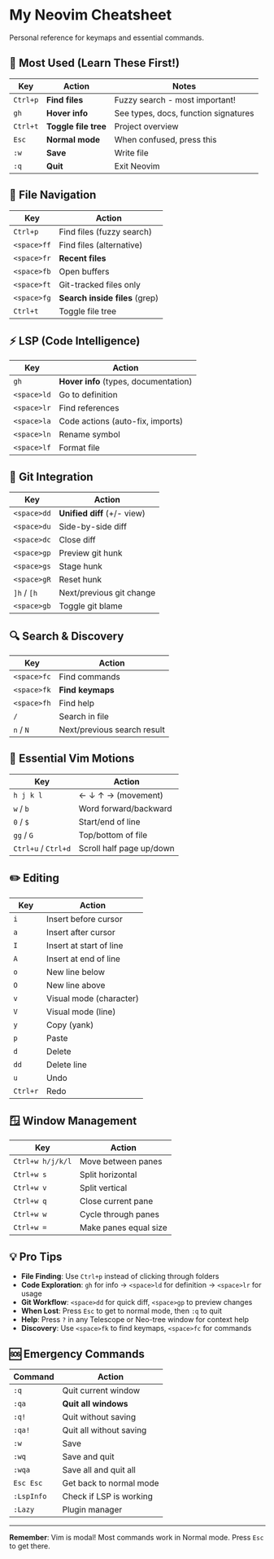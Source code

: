 # My Neovim Cheatsheet

Personal reference for keymaps and essential commands.

## 🚀 Most Used (Learn These First!)

| Key | Action | Notes |
|-----|--------|-------|
| `Ctrl+p` | **Find files** | Fuzzy search - most important! |
| `gh` | **Hover info** | See types, docs, function signatures |
| `Ctrl+t` | **Toggle file tree** | Project overview |
| `Esc` | **Normal mode** | When confused, press this |
| `:w` | **Save** | Write file |
| `:q` | **Quit** | Exit Neovim |

## 📁 File Navigation

| Key | Action |
|-----|--------|
| `Ctrl+p` | Find files (fuzzy search) |
| `<space>ff` | Find files (alternative) |
| `<space>fr` | **Recent files** |
| `<space>fb` | Open buffers |
| `<space>ft` | Git-tracked files only |
| `<space>fg` | **Search inside files** (grep) |
| `Ctrl+t` | Toggle file tree |

## ⚡ LSP (Code Intelligence)

| Key | Action |
|-----|--------|
| `gh` | **Hover info** (types, documentation) |
| `<space>ld` | Go to definition |
| `<space>lr` | Find references |
| `<space>la` | Code actions (auto-fix, imports) |
| `<space>ln` | Rename symbol |
| `<space>lf` | Format file |

## 🔀 Git Integration

| Key | Action |
|-----|--------|
| `<space>dd` | **Unified diff** (+/- view) |
| `<space>du` | Side-by-side diff |
| `<space>dc` | Close diff |
| `<space>gp` | Preview git hunk |
| `<space>gs` | Stage hunk |
| `<space>gR` | Reset hunk |
| `]h` / `[h` | Next/previous git change |
| `<space>gb` | Toggle git blame |

## 🔍 Search & Discovery

| Key | Action |
|-----|--------|
| `<space>fc` | Find commands |
| `<space>fk` | **Find keymaps** |
| `<space>fh` | Find help |
| `/` | Search in file |
| `n` / `N` | Next/previous search result |

## 🎯 Essential Vim Motions

| Key | Action |
|-----|--------|
| `h j k l` | ← ↓ ↑ → (movement) |
| `w` / `b` | Word forward/backward |
| `0` / `$` | Start/end of line |
| `gg` / `G` | Top/bottom of file |
| `Ctrl+u` / `Ctrl+d` | Scroll half page up/down |

## ✏️ Editing

| Key | Action |
|-----|--------|
| `i` | Insert before cursor |
| `a` | Insert after cursor |
| `I` | Insert at start of line |
| `A` | Insert at end of line |
| `o` | New line below |
| `O` | New line above |
| `v` | Visual mode (character) |
| `V` | Visual mode (line) |
| `y` | Copy (yank) |
| `p` | Paste |
| `d` | Delete |
| `dd` | Delete line |
| `u` | Undo |
| `Ctrl+r` | Redo |

## 🪟 Window Management

| Key | Action |
|-----|--------|
| `Ctrl+w h/j/k/l` | Move between panes |
| `Ctrl+w s` | Split horizontal |
| `Ctrl+w v` | Split vertical |
| `Ctrl+w q` | Close current pane |
| `Ctrl+w w` | Cycle through panes |
| `Ctrl+w =` | Make panes equal size |

## 💡 Pro Tips

- **File Finding**: Use `Ctrl+p` instead of clicking through folders
- **Code Exploration**: `gh` for info → `<space>ld` for definition → `<space>lr` for usage
- **Git Workflow**: `<space>dd` for quick diff, `<space>gp` to preview changes
- **When Lost**: Press `Esc` to get to normal mode, then `:q` to quit
- **Help**: Press `?` in any Telescope or Neo-tree window for context help
- **Discovery**: Use `<space>fk` to find keymaps, `<space>fc` for commands

## 🆘 Emergency Commands

| Command | Action |
|---------|--------|
| `:q` | Quit current window |
| `:qa` | **Quit all windows** |
| `:q!` | Quit without saving |
| `:qa!` | Quit all without saving |
| `:w` | Save |
| `:wq` | Save and quit |
| `:wqa` | Save all and quit all |
| `Esc Esc` | Get back to normal mode |
| `:LspInfo` | Check if LSP is working |
| `:Lazy` | Plugin manager |

---

**Remember**: Vim is modal! Most commands work in Normal mode. Press `Esc` to get there.
